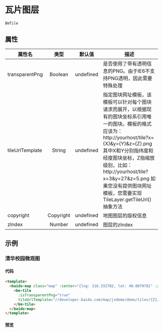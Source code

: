 # 瓦片图层

`BmTile`

## 属性

|属性名|类型|默认值|描述|
|------|:---:|:---:|----|
|transparentPng|Boolean|undefined|是否使用了带有透明信息的PNG。由于IE6不支持PNG透明，因此需要特殊处理|
|tileUrlTemplate|String|undefined|指定图块网址模板，该模板可以针对每个图块请求而展开，以根据现有的图块坐标系引用唯一的图块。模板的格式应该为：http://yourhost/tile?x={X}&y={Y}&z={Z}.png 其中X和Y分别指纬度和经度图块坐标，Z指缩放级别，比如： http://yourhost/tile?x=3&y=27&z=5.png 如果您没有提供图块网址模板，您需要实现TileLayer.getTileUrl()抽象方法|
|copyright|Copyright|undefined|地图图层的版权信息|
|zIndex|Number|undefined|图层的zIndex|


## 示例

### 清华校园微观图

#### 代码

```html
<template>
  <baidu-map class="map" :center="{lng: 116.332782, lat: 40.007978}" :zoom="16">
    <bm-tile
      :isTransparentPng="true"
      tileUrlTemplate="//developer.baidu.com/map/jsdemo/demo/tiles/{Z}/tile{X}_{Y}.png">
    </bm-tile>
  </baidu-map>
</template>
```

#### 预览

<doc-preview>
  <baidu-map slot="map" class="map" :center="{lng: 116.332782, lat: 40.007978}" :zoom="16">
    <bm-tile
      :isTransparentPng="true"
      tileUrlTemplate="//developer.baidu.com/map/jsdemo/demo/tiles/{Z}/tile{X}_{Y}.png"/></bm-tile>
  </baidu-map>
</doc-preview>